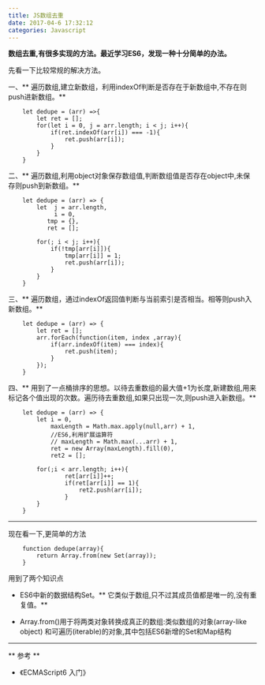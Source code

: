 ```yaml
---
title: JS数组去重
date: 2017-04-6 17:32:12
categories: Javascript
---
```


**数组去重,有很多实现的方法。最近学习ES6，发现一种十分简单的办法。**

先看一下比较常规的解决方法。

一、** 遍历数组,建立新数组，利用indexOf判断是否存在于新数组中,不存在则push进新数组。**
```
    let dedupe = (arr) =>{
        let ret = [];
        for(let i = 0, j = arr.length; i < j; i++){
            if(ret.indexOf(arr[i]) === -1){
                ret.push(arr[i]);
            }
        }
    }
```
二、** 遍历数组,利用object对象保存数组值,判断数组值是否存在object中,未保存则push到新数组。**
```
    let dedupe = (arr) => {
        let  j = arr.length,
             i = 0,
           tmp = {},
           ret = [];

        for(; i < j; i++){
            if(!tmp[arr[i]]){
                tmp[arr[i]] = 1;
                ret.push(arr[i]);
            }
        }
    }
```
三、** 遍历数组，通过indexOf返回值判断与当前索引是否相当。相等则push入新数组。**
```
    let dedupe = (arr) => {
        let ret = [];
        arr.forEach(function(item, index ,array){
            if(arr.indexOf(item) === index){
                ret.push(item);
            }
        });
    }
```
四、** 用到了一点桶排序的思想。以待去重数组的最大值+1为长度,新建数组,用来标记各个值出现的次数。遍历待去重数组,如果只出现一次,则push进入新数组。**
```
    let dedupe = (arr) => {
        let i = 0,
            maxLength = Math.max.apply(null,arr) + 1,
            //ES6,利用扩展运算符
            // maxLength = Math.max(...arr) + 1,
            ret = new Array(maxLength).fill(0),
            ret2 = [];

        for(;i < arr.length; i++){
                ret[arr[i]]++;
                if(ret[arr[i]] == 1){
                    ret2.push(arr[i]);
                }
        }
    }
```
************************************

现在看一下,更简单的方法
```
    function dedupe(array){
        return Array.from(new Set(array));
    }
```
用到了两个知识点

- ES6中新的数据结构Set。** 它类似于数组,只不过其成员值都是唯一的,没有重复值。**

- Array.from()用于将两类对象转换成真正的数组:类似数组的对象(array-like object) 和可遍历(iterable)的对象,其中包括ES6新增的Set和Map结构

**********************************

** 参考 **

- 《ECMAScript6 入门》

